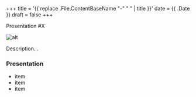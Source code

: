 +++
title = '{{ replace .File.ContentBaseName "-" " " | title }}'
date = {{ .Date }}
draft = false
+++

Presentation #X

![alt](//via.placeholder.com/640x150)

Description...

### Presentation

- item
- item
- item
